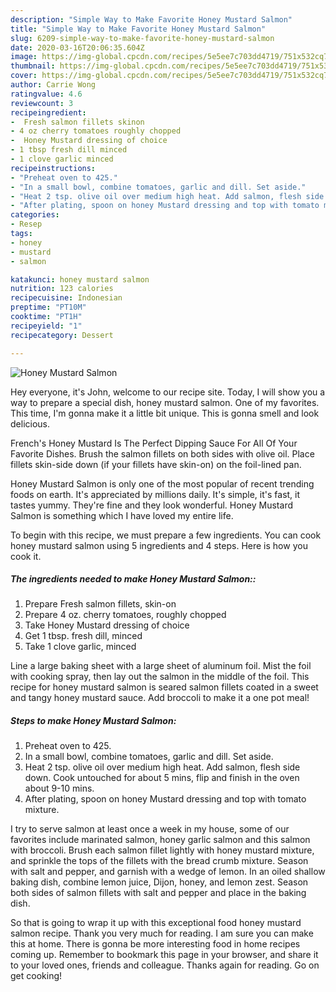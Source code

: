```yaml
---
description: "Simple Way to Make Favorite Honey Mustard Salmon"
title: "Simple Way to Make Favorite Honey Mustard Salmon"
slug: 6209-simple-way-to-make-favorite-honey-mustard-salmon
date: 2020-03-16T20:06:35.604Z
image: https://img-global.cpcdn.com/recipes/5e5ee7c703dd4719/751x532cq70/honey-mustard-salmon-recipe-main-photo.jpg
thumbnail: https://img-global.cpcdn.com/recipes/5e5ee7c703dd4719/751x532cq70/honey-mustard-salmon-recipe-main-photo.jpg
cover: https://img-global.cpcdn.com/recipes/5e5ee7c703dd4719/751x532cq70/honey-mustard-salmon-recipe-main-photo.jpg
author: Carrie Wong
ratingvalue: 4.6
reviewcount: 3
recipeingredient:
-  Fresh salmon fillets skinon
- 4 oz cherry tomatoes roughly chopped
-  Honey Mustard dressing of choice
- 1 tbsp fresh dill minced
- 1 clove garlic minced
recipeinstructions:
- "Preheat oven to 425."
- "In a small bowl, combine tomatoes, garlic and dill. Set aside."
- "Heat 2 tsp. olive oil over medium high heat. Add salmon, flesh side down. Cook untouched for about 5 mins, flip and finish in the oven about 9-10 mins."
- "After plating, spoon on honey Mustard dressing and top with tomato mixture."
categories:
- Resep
tags:
- honey
- mustard
- salmon

katakunci: honey mustard salmon
nutrition: 123 calories
recipecuisine: Indonesian
preptime: "PT10M"
cooktime: "PT1H"
recipeyield: "1"
recipecategory: Dessert

---
```



![Honey Mustard Salmon](https://img-global.cpcdn.com/recipes/5e5ee7c703dd4719/751x532cq70/honey-mustard-salmon-recipe-main-photo.jpg)

Hey everyone, it's John, welcome to our recipe site. Today, I will show you a way to prepare a special dish, honey mustard salmon. One of my favorites. This time, I'm gonna make it a little bit unique. This is gonna smell and look delicious.

French&#39;s Honey Mustard Is The Perfect Dipping Sauce For All Of Your Favorite Dishes. Brush the salmon fillets on both sides with olive oil. Place fillets skin-side down (if your fillets have skin-on) on the foil-lined pan.

Honey Mustard Salmon is only one of the most popular of recent trending foods on earth. It's appreciated by millions daily. It's simple, it's fast, it tastes yummy. They're fine and they look wonderful. Honey Mustard Salmon is something which I have loved my entire life.


To begin with this recipe, we must prepare a few ingredients. You can cook honey mustard salmon using 5 ingredients and 4 steps. Here is how you cook it.

##### The ingredients needed to make Honey Mustard Salmon::

1. Prepare  Fresh salmon fillets, skin-on
1. Prepare 4 oz. cherry tomatoes, roughly chopped
1. Take  Honey Mustard dressing of choice
1. Get 1 tbsp. fresh dill, minced
1. Take 1 clove garlic, minced


Line a large baking sheet with a large sheet of aluminum foil. Mist the foil with cooking spray, then lay out the salmon in the middle of the foil. This recipe for honey mustard salmon is seared salmon fillets coated in a sweet and tangy honey mustard sauce. Add broccoli to make it a one pot meal! 

##### Steps to make Honey Mustard Salmon:

1. Preheat oven to 425.
1. In a small bowl, combine tomatoes, garlic and dill. Set aside.
1. Heat 2 tsp. olive oil over medium high heat. Add salmon, flesh side down. Cook untouched for about 5 mins, flip and finish in the oven about 9-10 mins.
1. After plating, spoon on honey Mustard dressing and top with tomato mixture.


I try to serve salmon at least once a week in my house, some of our favorites include marinated salmon, honey garlic salmon and this salmon with broccoli. Brush each salmon fillet lightly with honey mustard mixture, and sprinkle the tops of the fillets with the bread crumb mixture. Season with salt and pepper, and garnish with a wedge of lemon. In an oiled shallow baking dish, combine lemon juice, Dijon, honey, and lemon zest. Season both sides of salmon fillets with salt and pepper and place in the baking dish. 

So that is going to wrap it up with this exceptional food honey mustard salmon recipe. Thank you very much for reading. I am sure you can make this at home. There is gonna be more interesting food in home recipes coming up. Remember to bookmark this page in your browser, and share it to your loved ones, friends and colleague. Thanks again for reading. Go on get cooking!
